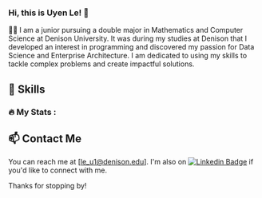 ### Hi, this is Uyen Le! 👋

:woman_technologist: I am a junior pursuing a double major in Mathematics and Computer Science at Denison University. It was during my studies at Denison that I developed an interest in programming and discovered my passion for Data Science and Enterprise Architecture. I am dedicated to using my skills to tackle complex problems and create impactful solutions.

## 🚀 Skills

### :fire: My Stats :

## 📫 Contact Me

You can reach me at [le_u1@denison.edu]. I'm also on [![Linkedin Badge](https://img.shields.io/badge/-UyenLe-blue?style=flat&logo=Linkedin&logoColor=white)](https://www.linkedin.com/in/uyenle02/) if you'd like to connect with me.

Thanks for stopping by!

<!--
**uyenle-gh/uyenle-gh** is a ✨ _special_ ✨ repository because its `README.md` (this file) appears on your GitHub profile.

Here are some ideas to get you started:

- 🔭 I’m currently working on ...
- 🌱 I’m currently learning ...
- 👯 I’m looking to collaborate on ...
- 🤔 I’m looking for help with ...
- 💬 Ask me about ...
- 📫 How to reach me: ...
- 😄 Pronouns: ...
- ⚡ Fun fact: ...
-->
